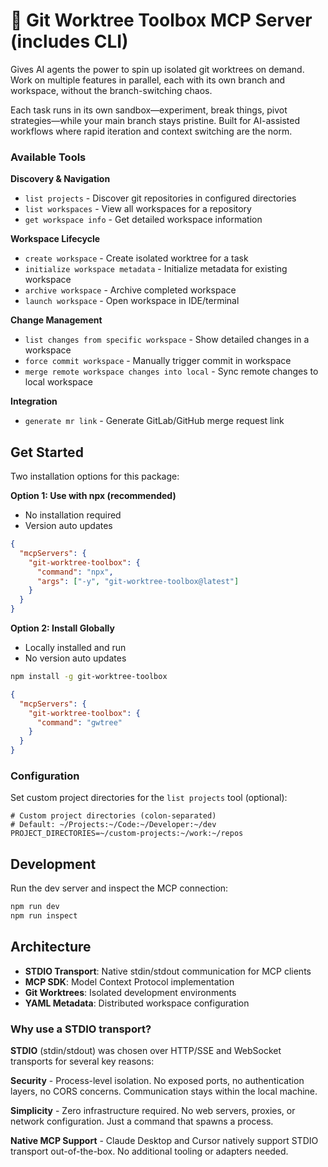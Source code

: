 # 🌳 Git Worktree Toolbox MCP Server (includes CLI)

Gives AI agents the power to spin up isolated git worktrees on demand. Work on multiple features in parallel, each with its own branch and workspace, without the branch-switching chaos.

Each task runs in its own sandbox—experiment, break things, pivot strategies—while your main branch stays pristine. Built for AI-assisted workflows where rapid iteration and context switching are the norm.

### Available Tools

**Discovery & Navigation**

- `list projects` - Discover git repositories in configured directories
- `list workspaces` - View all workspaces for a repository
- `get workspace info` - Get detailed workspace information

**Workspace Lifecycle**

- `create workspace` - Create isolated worktree for a task
- `initialize workspace metadata` - Initialize metadata for existing workspace
- `archive workspace` - Archive completed workspace
- `launch workspace` - Open workspace in IDE/terminal

**Change Management**

- `list changes from specific workspace` - Show detailed changes in a workspace
- `force commit workspace` - Manually trigger commit in workspace
- `merge remote workspace changes into local` - Sync remote changes to local workspace

**Integration**

- `generate mr link` - Generate GitLab/GitHub merge request link

## Get Started

Two installation options for this package:

**Option 1: Use with npx (recommended)**

- No installation required
- Version auto updates

```json
{
  "mcpServers": {
    "git-worktree-toolbox": {
      "command": "npx",
      "args": ["-y", "git-worktree-toolbox@latest"]
    }
  }
}
```

**Option 2: Install Globally**

- Locally installed and run
- No version auto updates

```bash
npm install -g git-worktree-toolbox
```

```json
{
  "mcpServers": {
    "git-worktree-toolbox": {
      "command": "gwtree"
    }
  }
}
```

### Configuration

Set custom project directories for the `list projects` tool (optional):

```env
# Custom project directories (colon-separated)
# Default: ~/Projects:~/Code:~/Developer:~/dev
PROJECT_DIRECTORIES=~/custom-projects:~/work:~/repos
```

## Development

Run the dev server and inspect the MCP connection:

```sh
npm run dev
npm run inspect
```

## Architecture

- **STDIO Transport**: Native stdin/stdout communication for MCP clients
- **MCP SDK**: Model Context Protocol implementation
- **Git Worktrees**: Isolated development environments
- **YAML Metadata**: Distributed workspace configuration

### Why use a STDIO transport?

**STDIO** (stdin/stdout) was chosen over HTTP/SSE and WebSocket transports for several key reasons:

**Security** - Process-level isolation. No exposed ports, no authentication layers, no CORS concerns. Communication stays within the local machine.

**Simplicity** - Zero infrastructure required. No web servers, proxies, or network configuration. Just a command that spawns a process.

**Native MCP Support** - Claude Desktop and Cursor natively support STDIO transport out-of-the-box. No additional tooling or adapters needed.
